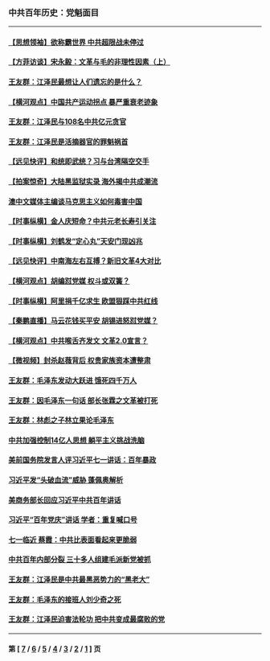 ### 中共百年历史：党魁面目
---
#### [【思想领袖】欲称霸世界 中共超限战未停过](../../pages/nf1176107/n13745142.md?09110430) 
#### [【方菲访谈】宋永毅：文革与毛的非理性因素（上）](../../pages/nf1176107/n13469956.md?09110430) 
#### [王友群：江泽民最想让人们遗忘的是什么？](../../pages/nf1176107/n13408949.md?09110430) 
#### [【横河观点】中国共产运动拐点 暴严重衰老迹象](../../pages/nf1176107/n13388333.md?09110430) 
#### [王友群：江泽民与108名中共亿元贪官](../../pages/nf1176107/n13352358.md?09110430) 
#### [王友群：江泽民是活摘器官的罪魁祸首](../../pages/nf1176107/n13336903.md?09110430) 
#### [【远见快评】和统即武统？习与台湾隔空交手](../../pages/nf1176107/n13297739.md?09110430) 
#### [【拍案惊奇】大陆黑监狱实录 海外揭中共成潮流](../../pages/nf1176107/n13288853.md?09110430) 
#### [澳中文媒体主编谈马克思主义如何毒害中国](../../pages/nf1176107/n13257387.md?09110430) 
#### [【时事纵横】金人庆短命？中共元老长寿引关注](../../pages/nf1176107/n13217934.md?09110430) 
#### [【时事纵横】刘鹤发“定心丸”天安门现凶兆](../../pages/nf1176107/n13215416.md?09110430) 
#### [【远见快评】中南海左右互搏？新旧文革4大对比](../../pages/nf1176107/n13214745.md?09110430) 
#### [【横河观点】胡编怼党媒 权斗或双簧？](../../pages/nf1176107/n13210864.md?09110430) 
#### [【时事纵横】阿里捐千亿求生 欧盟狠踩中共红线](../../pages/nf1176107/n13206431.md?09110430) 
#### [【秦鹏直播】马云花钱买平安 胡锡进怒怼党媒？](../../pages/nf1176107/n13206392.md?09110430) 
#### [【横河观点】中共喉舌齐发文 文革2.0宣言？](../../pages/nf1176107/n13201248.md?09110430) 
#### [【微视频】封杀赵薇背后 权贵家族资本遭整肃](../../pages/nf1176107/n13197798.md?09110430) 
#### [王友群：毛泽东发动大跃进 饿死四千万人](../../pages/nf1176107/n13177158.md?09110430) 
#### [王友群：因毛泽东一句话 部长张霖之文革被打死](../../pages/nf1176107/n13161711.md?09110430) 
#### [王友群：林彪之子林立果论毛泽东](../../pages/nf1176107/n13128622.md?09110430) 
#### [中共加强控制14亿人思想 躺平主义挑战洗脑](../../pages/nf1176107/n13094299.md?09110430) 
#### [美前国务院发言人评习近平七一讲话：百年暴政](../../pages/nf1176107/n13066986.md?09110430) 
#### [习近平发“头破血流”威胁 蓬佩奥解析](../../pages/nf1176107/n13063604.md?09110430) 
#### [美商务部长回应习近平中共百年讲话](../../pages/nf1176107/n13062903.md?09110430) 
#### [习近平“百年党庆”讲话 学者：重复喊口号](../../pages/nf1176107/n13061411.md?09110430) 
#### [七一临近 蔡霞：中共比表面看起来更脆弱](../../pages/nf1176107/n13056418.md?09110430) 
#### [中共百年内部分裂 三十多人组建毛派新党被抓](../../pages/nf1176107/n13044023.md?09110430) 
#### [王友群：江泽民是中共最黑恶势力的“黑老大”](../../pages/nf1176107/n13022180.md?09110430) 
#### [王友群：毛泽东的接班人刘少奇之死](../../pages/nf1176107/n12991772.md?09110430) 
#### [王友群：江泽民迫害法轮功 把中共变成最腐败的党](../../pages/nf1176107/n12947347.md?09110430) 

---
#### 第 [ [7](./7.md?09110430) / [6](./6.md?09110430) / [5](./5.md?09110430) / [4](./4.md?09110430) / [3](./3.md?09110430) / [2](./2.md?09110430) / [1](./1.md?09110430) ] 页
